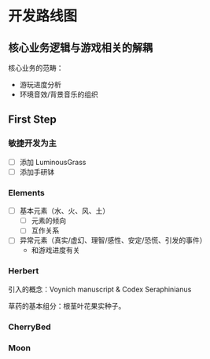 # 开发路线图

## 核心业务逻辑与游戏相关的解耦

核心业务的范畴：

* 游玩进度分析
* 环境音效/背景音乐的组织

## First Step

### 敏捷开发为主

- [ ] 添加 LuminousGrass
- [ ] 添加手研钵

### Elements

- [ ] 基本元素（水、火、风、土）
  - [ ] 元素的倾向
  - [ ] 互作关系
- [ ] 异常元素（真实/虚幻、理智/感性、安定/恐慌、引发的事件）
  - 和游戏进度有关

### Herbert

引入的概念：Voynich manuscript & Codex Seraphinianus

草药的基本组分：根茎叶花果实种子。

### CherryBed

### Moon
